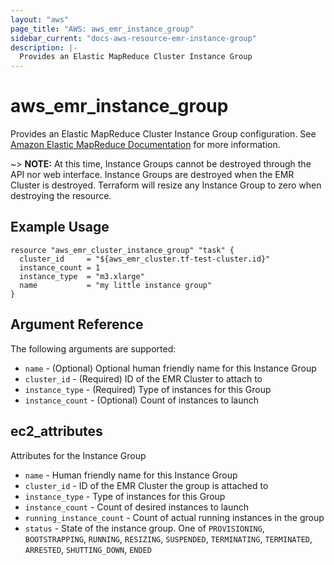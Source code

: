 ```yaml
---
layout: "aws"
page_title: "AWS: aws_emr_instance_group"
sidebar_current: "docs-aws-resource-emr-instance-group"
description: |-
  Provides an Elastic MapReduce Cluster Instance Group
---
```


# aws\_emr\_instance\_group

Provides an Elastic MapReduce Cluster Instance Group configuration. 
See [Amazon Elastic MapReduce Documentation](http://docs.aws.amazon.com/en_en/ElasticMapReduce/latest/ManagementGuide/InstanceGroups.html) 
for more information. 

~> **NOTE:** At this time, Instance Groups cannot be destroyed through the API nor
web interface. Instance Groups are destroyed when the EMR Cluster is destroyed.
Terraform will resize any Instance Group to zero when destroying the resource.

## Example Usage

```
resource "aws_emr_cluster_instance_group" "task" {
  cluster_id     = "${aws_emr_cluster.tf-test-cluster.id}"
  instance_count = 1
  instance_type  = "m3.xlarge"
  name           = "my little instance group"
}
```

## Argument Reference

The following arguments are supported:

* `name` - (Optional) Optional human friendly name for this Instance Group
* `cluster_id` - (Required) ID of the EMR Cluster to attach to
* `instance_type` - (Required) Type of instances for this Group
* `instance_count` - (Optional) Count of instances to launch



## ec2\_attributes

Attributes for the Instance Group

* `name` - Human friendly name for this Instance Group
* `cluster_id` - ID of the EMR Cluster the group is attached to
* `instance_type` - Type of instances for this Group
* `instance_count` - Count of desired instances to launch
* `running_instance_count` - Count of actual running instances in the group
* `status` - State of the instance group. One of `PROVISIONING`, `BOOTSTRAPPING`, `RUNNING`, `RESIZING`, `SUSPENDED`, `TERMINATING`, `TERMINATED`, `ARRESTED`, `SHUTTING_DOWN`, `ENDED`
